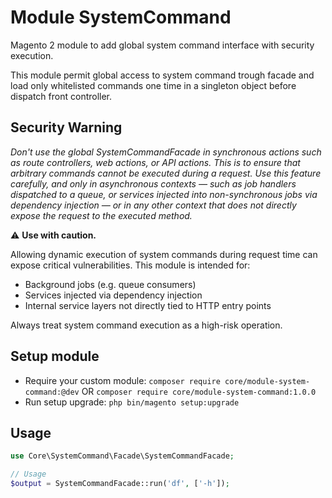# Module SystemCommand

Magento 2 module to add global system command interface with security execution.

This module permit global access to system command trough facade and load only whitelisted commands one time in a singleton object before dispatch front controller.

## Security Warning

_Don't use the global SystemCommandFacade in synchronous actions such as route controllers, web actions, or API actions. This is to ensure that arbitrary commands cannot be executed during a request. Use this feature carefully, and only in asynchronous contexts — such as job handlers dispatched to a queue, or services injected into non-synchronous jobs via dependency injection — or in any other context that does not directly expose the request to the executed method._

⚠️ **Use with caution.**

Allowing dynamic execution of system commands during request time can expose critical vulnerabilities. This module is intended for:

- Background jobs (e.g. queue consumers)
- Services injected via dependency injection
- Internal service layers not directly tied to HTTP entry points

Always treat system command execution as a high-risk operation.

## Setup module

- Require your custom module: `composer require core/module-system-command:@dev` OR `composer require core/module-system-command:1.0.0`
- Run setup upgrade: `php bin/magento setup:upgrade`


## Usage

```php
use Core\SystemCommand\Facade\SystemCommandFacade;

// Usage
$output = SystemCommandFacade::run('df', ['-h']);
```
